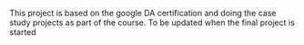 This project is based on the google DA certification and doing the case study projects as part of the course. 
To be updated when the final project is started 